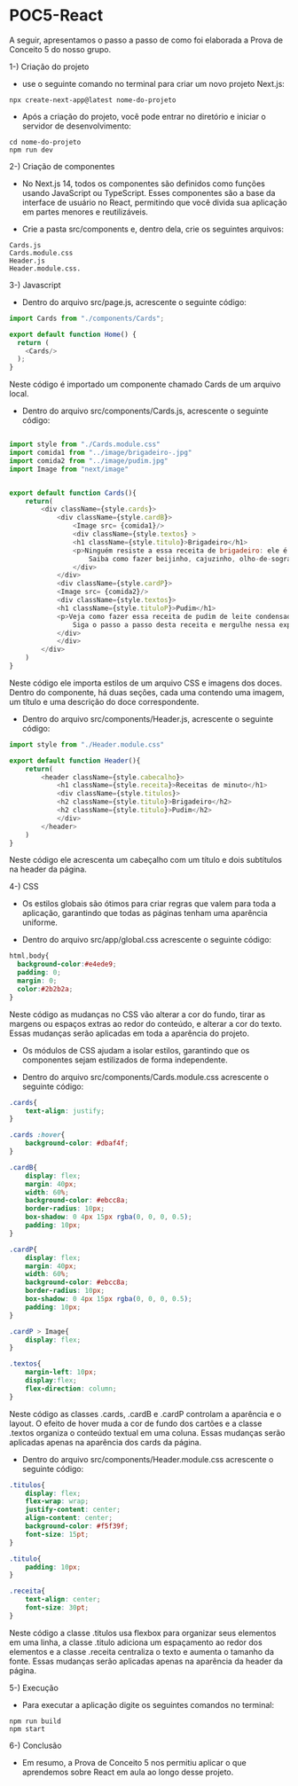 # POC5-React

A seguir, apresentamos o passo a passo de como foi elaborada a Prova de Conceito 5 do nosso grupo.

1-) Criação do projeto

- use o seguinte comando no terminal para criar um novo projeto Next.js:
```
npx create-next-app@latest nome-do-projeto
```

- Após a criação do projeto, você pode entrar no diretório e iniciar o servidor de desenvolvimento:
```
cd nome-do-projeto
npm run dev
```

2-) Criação de componentes

- No Next.js 14, todos os componentes são definidos como funções usando JavaScript ou TypeScript. Esses componentes são a base da interface de usuário no React, permitindo que você divida sua aplicação em partes menores e reutilizáveis.

- Crie a pasta src/components e, dentro dela, crie os seguintes arquivos:
```archives
Cards.js
Cards.module.css
Header.js
Header.module.css.
```

3-) Javascript

- Dentro do arquivo src/page.js, acrescente o seguinte código:
```javascript
import Cards from "./components/Cards";

export default function Home() {
  return (
    <Cards/>
  );
}
```
Neste código é importado um componente chamado Cards de um arquivo local.

- Dentro do arquivo src/components/Cards.js, acrescente o seguinte código:
```javascript

import style from "./Cards.module.css"
import comida1 from "../image/brigadeiro-.jpg"
import comida2 from "../image/pudim.jpg"
import Image from "next/image"


export default function Cards(){
    return(
        <div className={style.cards}>
            <div className={style.cardB}>
                <Image src= {comida1}/>
                <div className={style.textos} >
                <h1 className={style.titulo}>Brigadeiro</h1>
                <p>Ninguém resiste a essa receita de brigadeiro: ele é o rei das festas de aniversário e é impossível comer um só. Seja pra comemorar ou afogar as, mágoas no com uma panela de brigadeiro assistindo um filme triste, essa receita faz parte do dia a dia do brasileiro há décadas. Muito tradicional em nosso país, o brigadeiro é muito fácil de preparar: leva apenas leite condensado, margarina, achocolatado em pó e chocolate granulado. Além de comer as bolinhas nas festas de aniversário, ele é um doce versátil que você pode consumir de diversas maneiras: como cobertura de bolo, recheio, com colher, em copinhos ou até mesmo misturando com biscoitos e fazendo palhas italianas. Veja agora mesmo como fazer brigadeiro de forma simples e prática! Você quer outras receitas de doces para festa de aniversário? 
                    Saiba como fazer beijinho, cajuzinho, olho-de-sogra, casadinho e muito mais aqui no TudoGostoso! Confira! </p>
                </div>
            </div>
            <div className={style.cardP}>
            <Image src= {comida2}/>
            <div className={style.textos}>
            <h1 className={style.tituloP}>Pudim</h1>
            <p>Veja como fazer essa receita de pudim de leite condensado lisinho e com uma calda perfeita de caramelo. Ele é delicioso, barato e bem rápido de preparar! Com sua textura macia e sabor inconfundível, esse doce é uma verdadeira tentação para os amantes de sobremesas tradicionais. Fácil de preparar e com ingredientes simples, o pudim é uma opção perfeita para adoçar qualquer ocasião especial. Com um modo de preparo bem simples, envolvendo poucos ingredientes como leite condensado, leite, ovos e açúcar para a calda, você irá criar uma sobremesa que certamente vai encantar a todos os paladares. Surpreenda sua família e amigos com esse clássico da culinária, que além de delicioso, possui uma apresentação encantadora. 
                Siga o passo a passo desta receita e mergulhe nessa experiência de sabores que certamente vai conquistar a todos.</p>
            </div>
            </div>
        </div>
    )
}
```
Neste código ele importa estilos de um arquivo CSS e imagens dos doces. Dentro do componente, há duas seções, cada uma contendo uma imagem, um título e uma descrição do doce correspondente.

- Dentro do arquivo src/components/Header.js, acrescente o seguinte código:
```javascript
import style from "./Header.module.css"

export default function Header(){
    return(
        <header className={style.cabecalho}>
            <h1 className={style.receita}>Receitas de minuto</h1>
            <div className={style.titulos}>
            <h2 className={style.titulo}>Brigadeiro</h2>
            <h2 className={style.titulo}>Pudim</h2>
            </div>
        </header>
    )
}
```
Neste código ele acrescenta um cabeçalho com um título e dois subtítulos na header da página.

4-) CSS

- Os estilos globais são ótimos para criar regras que valem para toda a aplicação, garantindo que todas as páginas tenham uma aparência uniforme.

- Dentro do arquivo src/app/global.css acrescente o seguinte código:
```css
html,body{
  background-color:#e4ede9;
  padding: 0;
  margin: 0;
  color:#2b2b2a;
}
```
Neste código as mudanças no CSS vão alterar a cor do fundo, tirar as margens ou espaços extras ao redor do conteúdo, e alterar a cor do texto. Essas mudanças serão aplicadas em toda a aparência do projeto.

- Os módulos de CSS ajudam a isolar estilos, garantindo que os componentes sejam estilizados de forma independente.

- Dentro do arquivo src/components/Cards.module.css acrescente o seguinte código:
```css
.cards{
    text-align: justify;
}

.cards :hover{
    background-color: #dbaf4f;
}

.cardB{
    display: flex;
    margin: 40px;
    width: 60%;
    background-color: #ebcc8a;
    border-radius: 10px;
    box-shadow: 0 4px 15px rgba(0, 0, 0, 0.5);
    padding: 10px;
}

.cardP{
    display: flex;
    margin: 40px;
    width: 60%;
    background-color: #ebcc8a;
    border-radius: 10px;
    box-shadow: 0 4px 15px rgba(0, 0, 0, 0.5);
    padding: 10px;    
}

.cardP > Image{
    display: flex;
}

.textos{
    margin-left: 10px;
    display:flex;
    flex-direction: column;
}
```
Neste código as classes .cards, .cardB e .cardP controlam a aparência e o layout. O efeito de hover muda a cor de fundo dos cartões e a classe .textos organiza o conteúdo textual em uma coluna. Essas mudanças serão aplicadas apenas na aparência dos cards da página.

- Dentro do arquivo src/components/Header.module.css acrescente o seguinte código:
```css
.titulos{
    display: flex;
    flex-wrap: wrap;
    justify-content: center;
    align-content: center;
    background-color: #f5f39f;
    font-size: 15pt;
}

.titulo{
    padding: 10px;
}

.receita{
    text-align: center;
    font-size: 30pt;
}
```
Neste código a classe .titulos usa flexbox para organizar seus elementos em uma linha, a classe .titulo adiciona um espaçamento ao redor dos elementos e a classe .receita centraliza o texto e aumenta o tamanho da fonte. Essas mudanças serão aplicadas apenas na aparência da header da página.

5-) Execução

- Para executar a aplicação digite os seguintes comandos no terminal:
```
npm run build
npm start
```

6-) Conclusão

- Em resumo, a Prova de Conceito 5 nos permitiu aplicar o que aprendemos sobre React em aula ao longo desse projeto.
